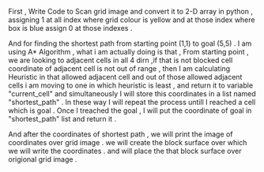 First , Write Code to Scan grid image and convert it to 2-D array in python , assigning 1 at all index where grid colour is yellow and at those index where
box is blue assign 0 at those indexes .

And for finding the shortest path from starting point (1,1) to goal (5,5) . I am using A* Algorithm , what i am actually doing is that ,
From starting point , we are looking to adjacent cells in all 4 dirn ,if  that  is not blocked cell coordinate of adjacent cell is not out of range , then
I am calculating Heuristic in that allowed adjacent cell and out of those allowed adjacent cells i am moving to one  in which heuristic is least , and 
return it to variable "current_cell" and simultaneously I will store this coordinates in a list named "shortest_path" . In these way I will 
repeat the process untill I reached a cell which is goal . Once I treached the goal , I will put the coordinate of goal in "shortest_path" list and 
return it . 

And after the coordinates of shortest path , we will print the image of coordinates over grid image . we will create the block surface over which 
we will write the coordinates . and  will place the that block surface over origional grid image .
